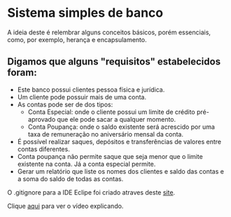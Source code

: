 # Sistema simples de banco
A ideia deste é relembrar alguns conceitos básicos, porém essenciais, como, por exemplo, herança e encapsulamento. 

## Digamos que alguns "requisitos" estabelecidos foram:
* Este banco possui clientes pessoa física e jurídica.
* Um cliente pode possuir mais de uma conta.
* As contas pode ser de dos tipos:
  * Conta Especial: onde o cliente possui um limite de crédito pré-aprovado que ele pode sacar a qualquer momento.
  * Conta Poupança: onde o saldo existente será acrescido por uma taxa de remuneração no aniversário mensal da conta.
* É possível realizar saques, depósitos e transferências de valores entre contas diferentes.
* Conta poupança não permite saque que seja menor que o limite existente na conta. Já a conta especial permite.
* Gerar um relatório que liste os nomes dos clientes e saldo das contas e a soma do saldo de todas as contas.

O .gitignore para a IDE Eclipe foi criado atraves deste [site](https://www.toptal.com/developers/gitignore).

Clique [aqui](https://drive.google.com/file/d/1x8mVF9be22IHm3ozPrWGGbABqxKJHEgT/view) para ver o vídeo explicando.
